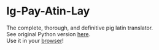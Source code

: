 # Ig-Pay-Atin-Lay
The complete, thorough, and definitive pig latin translator.  
See original Python version [here](https://github.com/BCR8/Ig-Pay-Atin-Lay.py).  
Use it in your [browser](https://bcr8.github.io/Ig-Pay-Atin-Lay/)!
